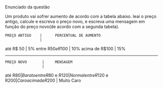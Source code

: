 Enunciado da questão

Um produto vai sofrer aumento de acordo com a tabela abaixo. leai o preço antigo, calcule e escreva o preço
novo, e escreva uma mensagem em função do preço novo(de acordo com a segunda tabela).

    PREÇO ANTIGO    |      PERCENTUAL DE AUMENTO
                    |
até R$ 50           |       5%
entre R$50 e R$100  |       10%
acima de R$100      |       15%

___________________________________________________
    PREÇO NOVO       |     MENSAGEM
                     |
 até R$80            |     Barato
 entre R$80 e R$120  |     Normal
 entre R$120 e R$200 |     Caro
 acima de R$200      |     Muito Caro
